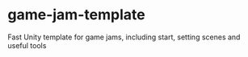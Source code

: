 # game-jam-template
Fast Unity template for game jams, including start, setting scenes and useful tools
